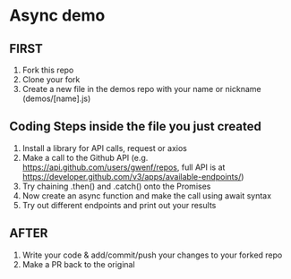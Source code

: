 # Async demo

## FIRST

1. Fork this repo
2. Clone your fork
3. Create a new file in the demos repo with your name or nickname (demos/[name].js)

## Coding Steps inside the file you just created

1. Install a library for API calls, request or axios
2. Make a call to the Github API (e.g. https://api.github.com/users/gwenf/repos, full API is at https://developer.github.com/v3/apps/available-endpoints/)
3. Try chaining .then() and .catch() onto the Promises
4. Now create an async function and make the call using await syntax
5. Try out different endpoints and print out your results

## AFTER

1. Write your code & add/commit/push your changes to your forked repo
2. Make a PR back to the original
